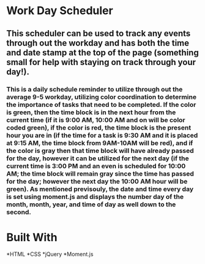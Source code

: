 # Work Day Scheduler 
## This scheduler can be used to track any events through out the workday and has both the time and date stamp at the top of the page (something small for help with staying on track through your day!).
### This is a daily schedule reminder to utilize through out the average 9-5 workday, utilizing color coordination to determine the importance of tasks that need to be completed. If the color is green, then the time block is in the next hour from the current time (if it is 9:00 AM, 10:00 AM and on will be color coded green), if the color is red, the time block is the present hour you are in (if the time for a task is 9:30 AM and it is placed at 9:15 AM, the time block from 9AM-10AM will be red), and if the color is gray then that time block will have already passed for the day, however it can be utilized for the next day (if the current time is 3:00 PM and an even is scheduled for 10:00 AM; the time block will remain gray since the time has passed for the day; however the next day the 10:00 AM hour will be green). As mentioned previsouly, the date and time every day is set using moment.js and displays the number day of the month, month, year, and time of day as well down to the second.
# Built With 
 *HTML
 *CSS
 *jQuery
 *Moment.js